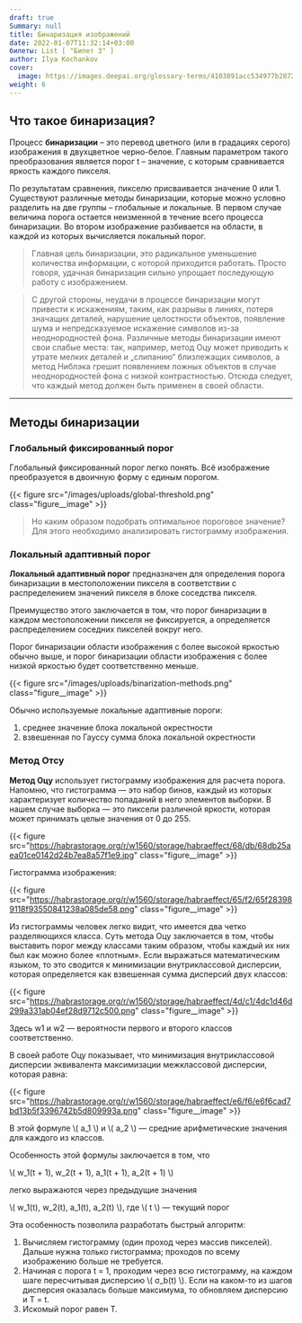 ```yaml
---
draft: true
Summary: null
title: Бинаризация изображений
date: 2022-01-07T11:32:14+03:00
билеты: List [ "Билет 3" ]
author: Ilya Kochankov
cover:
  image: https://images.deepai.org/glossary-terms/4103891acc534977b2872112ce21fef7/binarization.jpg
weight: 6
---
```


## Что такое бинаризация?

Процесс **бинаризации** – это перевод цветного (или в градациях серого) изображения в двухцветное черно-белое. 
Главным параметром такого преобразования является порог t – значение, с которым сравнивается яркость каждого пикселя.

По результатам сравнения, пикселю присваивается значение 0 или 1. Существуют различные методы бинаризации, 
которые можно условно разделить на две группы – глобальные и локальные. 
В первом случае величина порога остается неизменной в течение всего процесса бинаризации. 
Во втором изображение разбивается на области, в каждой из которых вычисляется локальный порог.

> Главная цель бинаризации, это радикальное уменьшение количества информации, с которой приходится работать. 
Просто говоря, удачная бинаризация сильно упрощает последующую работу с изображением. 

> С другой стороны, неудачи в процессе бинаризации могут привести к искажениям, таким, как разрывы в линиях, потеря 
значащих деталей, нарушение целостности объектов, появление шума и непредсказуемое искажение символов из-за 
неоднородностей фона. Различные методы бинаризации имеют свои слабые места: так, например, метод Оцу может 
приводить к утрате мелких деталей и „слипанию“ близлежащих символов, а метод Ниблэка грешит появлением ложных 
объектов в случае неоднородностей фона с низкой контрастностью. Отсюда следует, что каждый метод должен быть 
применен в своей области.

---

## Методы бинаризации
### Глобальный фиксированный порог

Глобальный фиксированный порог легко понять. Всё изображение преобразуется в двоичную форму с единым порогом.

{{< figure src="/images/uploads/global-threshold.png"
class="figure__image" >}}

> Но каким образом подобрать оптимальное пороговое значение? Для этого необходимо анализировать гистограмму изображения.

### Локальный адаптивный порог

**Локальный адаптивный порог** предназначен для определения порога бинаризации в местоположении пикселя в соответствии с
распределением значений пикселя в блоке соседства пикселя. 

Преимущество этого заключается в том, что порог бинаризации 
в каждом местоположении пикселя не фиксируется, а определяется распределением соседних пикселей вокруг него. 

Порог бинаризации области изображения с более высокой яркостью обычно выше, и порог бинаризации области изображения с более 
низкой яркостью будет соответственно меньше.

{{< figure src="/images/uploads/binarization-methods.png"
class="figure__image" >}}

Обычно используемые локальные адаптивные пороги: 
1. среднее значение блока локальной окрестности 
2. взвешенная по Гауссу сумма блока локальной окрестности

### Метод Отсу

**Метод Оцу** использует гистограмму изображения для расчета порога. Напомню, что гистограмма — это набор бинов, 
каждый из которых характеризует количество попаданий в него элементов выборки. В нашем случае выборка — это пиксели 
различной яркости, которая может принимать целые значения от 0 до 255.

{{< figure src="https://habrastorage.org/r/w1560/storage/habraeffect/68/db/68db25aea01ce0142d24b7ea8a57f1e9.jpg"
class="figure__image" >}}

Гистограмма изображения:

{{< figure src="https://habrastorage.org/r/w1560/storage/habraeffect/65/f2/65f283989118f93550841238a085de58.png"
class="figure__image" >}}

Из гистограммы человек легко видит, что имеется два четко разделяющихся класса. Суть метода Оцу заключается в том, 
чтобы выставить порог между классами таким образом, чтобы каждый их них был как можно более «плотным». 
Если выражаться математическим языком, то это сводится к минимизации внутриклассовой дисперсии, которая определяется 
как взвешенная сумма дисперсий двух классов:

{{< figure src="https://habrastorage.org/r/w1560/storage/habraeffect/4d/c1/4dc1d46d299a331ab04ef28d9712c500.png"
class="figure__image" >}}

Здесь w1 и w2 — вероятности первого и второго классов соответственно.

В своей работе Оцу показывает, что минимизация внутриклассовой дисперсии эквивалента максимизации межклассовой 
дисперсии, которая равна:

{{< figure src="https://habrastorage.org/r/w1560/storage/habraeffect/e6/f6/e6f6cad7bd13b5f3396742b5d809993a.png"
class="figure__image" >}}

В этой формуле \\( a_1 \\) и \\( a_2 \\) — средние арифметические значения для каждого из классов.

Особенность этой формулы заключается в том, что 

\\(  w_1(t + 1), w_2(t + 1), a_1(t + 1), a_2(t + 1)  \\)

легко выражаются через предыдущие значения 

\\( w_1(t), w_2(t), a_1(t), a_2(t) \\), где \\( t \\) — текущий порог

Эта особенность позволила разработать быстрый алгоритм:

1. Вычисляем гистограмму (один проход через массив пикселей). Дальше нужна только гистограмма; 
проходов по всему изображению больше не требуется.
2. Начиная с порога t = 1, проходим через всю гистограмму, на каждом шаге пересчитывая дисперсию \\( σ_b(t) \\). 
Если на каком-то из шагов дисперсия оказалась больше максимума, то обновляем дисперсию и T = t.
3. Искомый порог равен T.

